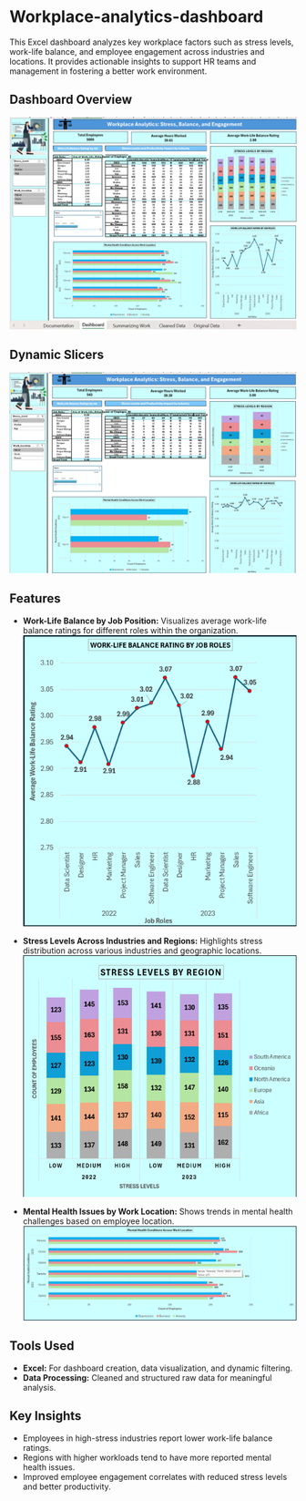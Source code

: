 # Workplace-analytics-dashboard

This Excel dashboard analyzes key workplace factors such as stress levels, work-life balance, and employee engagement across industries and locations. It provides actionable insights to support HR teams and management in fostering a better work environment.

## Dashboard Overview
![Dashboard Overview](Dashboard.png)

## Dynamic Slicers
![Dynamic Slicers](Slicers.png)

## Features
- **Work-Life Balance by Job Position:** Visualizes average work-life balance ratings for different roles within the organization.
  ![Work-Life Balance Rating by Job Role](WLBRatingByJobRole.png)

- **Stress Levels Across Industries and Regions:** Highlights stress distribution across various industries and geographic locations.
  ![Stress Levels by Region](StressLevelByRegion.png)

- **Mental Health Issues by Work Location:** Shows trends in mental health challenges based on employee location.
  ![Mental Health Condition by Work Location](MentalHealthCondition-WorkLocation.png)

## Tools Used
- **Excel:** For dashboard creation, data visualization, and dynamic filtering.
- **Data Processing:** Cleaned and structured raw data for meaningful analysis.

## Key Insights
- Employees in high-stress industries report lower work-life balance ratings.
- Regions with higher workloads tend to have more reported mental health issues.
- Improved employee engagement correlates with reduced stress levels and better productivity.
